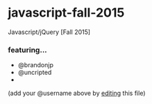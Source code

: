 # javascript-fall-2015
Javascript/jQuery [Fall 2015]

### featuring... 
 * @brandonjp
 * @uncripted
 * 

(add your @username above by [editing](https://github.com/BloomingtonCodeSchool/javascript-fall-2015/edit/master/README.md) this file)

